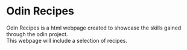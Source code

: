 # Odin Recipes

Odin Recipes is a html webpage created to showcase the skills gained through the odin project. \
This webpage will include a selection of recipes.